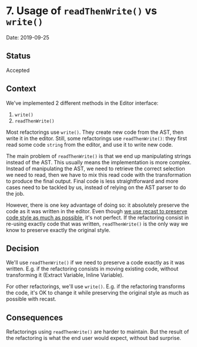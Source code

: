 # 7. Usage of `readThenWrite()` vs `write()`

Date: 2019-09-25

## Status

Accepted

## Context

We've implemented 2 different methods in the Editor interface:

1. `write()`
1. `readThenWrite()`

Most refactorings use `write()`. They create new code from the AST, then write it in the editor. Still, some refactorings use `readThenWrite()`: they first read some code `string` from the editor, and use it to write new code.

The main problem of `readThenWrite()` is that we end up manipulating strings instead of the AST. This usually means the implementation is more complex. Instead of manipulating the AST, we need to retrieve the correct selection we need to read, then we have to mix this read code with the transformation to produce the final output. Final code is less straightforward and more cases need to be tackled by us, instead of relying on the AST parser to do the job.

However, there is one key advantage of doing so: it absolutely preserve the code as it was written in the editor. Even though [we use recast to preserve code style as much as possible][recast-usage], it's not perfect. If the refactoring consist in re-using exactly code that was written, `readThenWrite()` is the only way we know to preserve exactly the original style.

## Decision

We'll use `readThenWrite()` if we need to preserve a code exactly as it was written. E.g. if the refactoring consists in moving existing code, without transforming it (Extract Variable, Inline Variable).

For other refactorings, we'll use `write()`. E.g. if the refactoring transforms the code, it's OK to change it while preserving the original style as much as possible with recast.

## Consequences

Refactorings using `readThenWrite()` are harder to maintain. But the result of the refactoring is what the end user would expect, without bad surprise.

[recast-usage]: ./0004-use-recast-for-ast-manipulation.md
